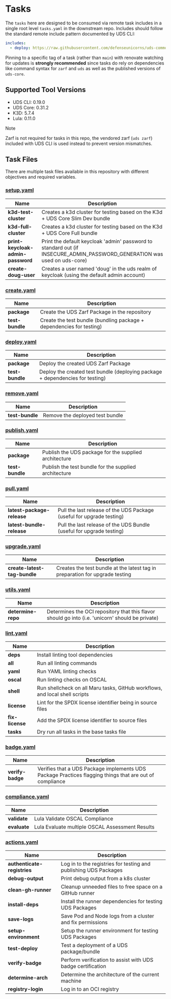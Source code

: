# Tasks

The `tasks` here are designed to be consumed via remote task includes in a single root level `tasks.yaml` in the downstream repo. Includes should follow the standard remote include pattern documented by UDS CLI:

```yaml
includes:
  - deploy: https://raw.githubusercontent.com/defenseunicorns/uds-common/$TAG/tasks/deploy.yaml
```

Pinning to a specific tag of a task (rather than `main`) with renovate watching for updates is **strongly recommended** since tasks do rely on dependencies like command syntax for `zarf` and `uds` as well as the published versions of `uds-core`.

## Supported Tool Versions

- UDS CLI: 0.19.0
- UDS Core: 0.31.2
- K3D: 5.7.4
- Lula: 0.11.0

> [!NOTE]
> Zarf is not required for tasks in this repo, the vendored zarf (`uds zarf`) included with UDS CLI is used instead to prevent version mismatches.

## Task Files

There are multiple task files available in this repository with different objectives and required variables.

<!-- TODO: @WSTARR - these were generated with Maru off of https://github.com/defenseunicorns/maru-runner/pull/151 - once that feature is finalized a workflow should be added to check this file for missing text -->

### [setup.yaml](./tasks/setup.yaml)

| Name | Description |
|------|-------------|
| **k3d-test-cluster** | Creates a k3d cluster for testing based on the K3d + UDS Core Slim Dev bundle |
| **k3d-full-cluster** | Creates a k3d cluster for testing based on the K3d + UDS Core Full bundle |
| **print-keycloak-admin-password** | Print the default keycloak 'admin' password to standard out (if INSECURE_ADMIN_PASSWORD_GENERATION was used on uds-core) |
| **create-doug-user** | Creates a user named 'doug' in the uds realm of keycloak (using the default admin account) |

### [create.yaml](./tasks/create.yaml)

| Name | Description |
|------|-------------|
| **package** | Create the UDS Zarf Package in the repository |
| **test-bundle** | Create the test bundle (bundling package + dependencies for testing) |

### [deploy.yaml](./tasks/deploy.yaml)

| Name | Description |
|------|-------------|
| **package** | Deploy the created UDS Zarf Package |
| **test-bundle** | Deploy the created test bundle (deploying package + dependencies for testing) |

### [remove.yaml](./tasks/remove.yaml)

| Name | Description |
|------|-------------|
| **test-bundle** | Remove the deployed test bundle |

### [publish.yaml](./tasks/remove.yaml)

| Name | Description |
|------|-------------|
| **package** | Publish the UDS package for the supplied architecture |
| **test-bundle** | Publish the test bundle for the supplied architecture |

### [pull.yaml](./tasks/remove.yaml)

| Name | Description |
|------|-------------|
| **latest-package-release** | Pull the last release of the UDS Package (useful for upgrade testing) |
| **latest-bundle-release** | Pull the last release of the UDS Bundle (useful for upgrade testing) |

### [upgrade.yaml](./tasks/upgrade.yaml)

| Name | Description |
|------|-------------|
| **create-latest-tag-bundle** | Creates the test bundle at the latest tag in preparation for upgrade testing |

### [utils.yaml](./tasks/utils.yaml)

| Name | Description |
|------|-------------|
| **determine-repo** | Determines the OCI repository that this flavor should go into (i.e. 'unicorn' should be private) |

### [lint.yaml](./tasks/lint.yaml)

| Name | Description |
|------|-------------|
| **deps** | Install linting tool dependencies |
| **all** | Run all linting commands |
| **yaml** | Run YAML linting checks |
| **oscal** | Run linting checks on OSCAL |
| **shell** | Run shellcheck on all Maru tasks, GitHub workflows, and local shell scripts |
| **license** | Lint for the SPDX license identifier being in source files |
| **fix-license** | Add the SPDX license identifier to source files |
| **tasks** | Dry run all tasks in the base tasks file |

### [badge.yaml](./tasks/badge.yaml)

| Name | Description |
|------|-------------|
| **verify-badge** | Verifies that a UDS Package implements UDS Package Practices flagging things that are out of compliance |

### [compliance.yaml](./tasks/compliance.yaml)

| Name | Description |
|------|-------------|
| **validate** | Lula Validate OSCAL Compliance |
| **evaluate** | Lula Evaluate multiple OSCAL Assessment Results |

### [actions.yaml](./tasks/actions.yaml)

| Name | Description |
|------|-------------|
| **authenticate-registries** | Log in to the registries for testing and publishing UDS Packages |
| **debug-output** | Print debug output from a k8s cluster |
| **clean-gh-runner** | Cleanup unneeded files to free space on a GitHub runner |
| **install-deps** | Install the runner dependencies for testing UDS Packages |
| **save-logs** | Save Pod and Node logs from a cluster and fix permissions |
| **setup-environment** | Setup the runner environment for testing UDS Packages |
| **test-deploy** | Test a deployment of a UDS package/bundle |
| **verify-badge** | Perform verification to assist with UDS badge certification |
| **determine-arch** | Determine the architecture of the current machine |
| **registry-login** | Log in to an OCI registry |
